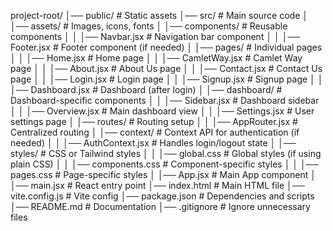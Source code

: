 <!-- # React + Vite

This template provides a minimal setup to get React working in Vite with HMR and some ESLint rules.

Currently, two official plugins are available:

- [@vitejs/plugin-react](https://github.com/vitejs/vite-plugin-react/blob/main/packages/plugin-react/README.md) uses [Babel](https://babeljs.io/) for Fast Refresh
- [@vitejs/plugin-react-swc](https://github.com/vitejs/vite-plugin-react-swc) uses [SWC](https://swc.rs/) for Fast Refresh -->


project-root/
│── public/                     # Static assets
│── src/                         # Main source code
│   │── assets/                 # Images, icons, fonts
│   │── components/             # Reusable components
│   │   │── Navbar.jsx          # Navigation bar component
│   │   │── Footer.jsx          # Footer component (if needed)
│   │── pages/                  # Individual pages
│   │   │── Home.jsx            # Home page
│   │   │── CamletWay.jsx       # Camlet Way page
│   │   │── About.jsx           # About Us page
│   │   │── Contact.jsx         # Contact Us page
│   │   │── Login.jsx           # Login page
│   │   │── Signup.jsx          # Signup page
│   │   │── Dashboard.jsx       # Dashboard (after login) 
│   │── dashboard/              # Dashboard-specific components
│   │   │── Sidebar.jsx         # Dashboard sidebar
│   │   │── Overview.jsx        # Main dashboard view
│   │   │── Settings.jsx        # User settings page
│   │── routes/                 # Routing setup
│   │   │── AppRouter.jsx       # Centralized routing
│   │── context/                # Context API for authentication (if needed)
│   │   │── AuthContext.jsx     # Handles login/logout state
│   │── styles/                 # CSS or Tailwind styles
│   │   │── global.css          # Global styles (if using plain CSS)
│   │   │── components.css      # Component-specific styles
│   │   │── pages.css           # Page-specific styles
│   │── App.jsx                 # Main App component
│   │── main.jsx                # React entry point
│── index.html                  # Main HTML file
│── vite.config.js              # Vite config
│── package.json                # Dependencies and scripts
│── README.md                   # Documentation
│── .gitignore                   # Ignore unnecessary files
